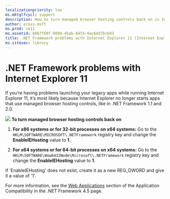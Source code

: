 ```yaml
---
localizationpriority: low
ms.mktglfcycl: support
description: How to turn managed browser hosting controls back on in Internet Explorer 11.
author: eross-msft
ms.prod: ie11
ms.assetid: b0b7f60f-9099-45ab-84f4-4ac64d7bcb43
title: .NET Framework problems with Internet Explorer 11 (Internet Explorer 11 for IT Pros)
ms.sitesec: library
---
```



# .NET Framework problems with Internet Explorer 11
If you’re having problems launching your legacy apps while running Internet Explorer 11, it’s most likely because Internet Explorer no longer starts apps that use managed browser hosting controls, like in .NET Framework 1.1 and 2.0.

 ![](images/wedge.gif) **To turn managed browser hosting controls back on**

1.  **For x86 systems or for 32-bit processes on x64 systems:** Go to the `HKLM\SOFTWARE\MICROSOFT\.NETFramework` registry key and change the **EnableIEHosting** value to **1**.

2.  **For x64 systems or for 64-bit processes on x64 systems:** Go to the `HKLM\SOFTWARE\Wow6432Node\Microsoft\.NETFramework` registry key and change the **EnableIEHosting** value to **1**.

If 'EnableIEHosting' does not exist, create it as a new REG_DWORD and give it a value of '1'.

For more information, see the [Web Applications](https://go.microsoft.com/fwlink/p/?LinkId=308903) section of the Application Compatibility in the .NET Framework 4.5 page.

 

 




